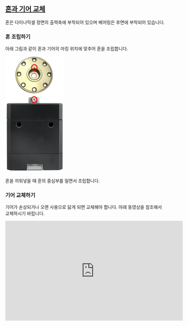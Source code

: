 ## [혼과 기어 교체](#혼과-기어-교체)

혼은 다이나믹셀 정면의 출력축에 부착되어 있으며 베어링은 후면에 부착되어 있습니다.

### 혼 조립하기

아래 그림과 같이 혼과 기어의 마킹 위치에 맞추어 혼을 조립합니다.

![](/assets/images/dxl/x/x430_marking.png)

혼을 끼워넣을 때 혼의 중심부를 밀면서 조립합니다.

### 기어 교체하기

기어가 손상되거나 오랜 사용으로 닳게 되면 교체해야 합니다.
아래 동영상을 참조해서 교체하시기 바랍니다.

<iframe width="560" height="315" src="https://www.youtube.com/embed/wKxcZNMrrCQ" frameborder="0" allow="autoplay; encrypted-media" allowfullscreen></iframe>
